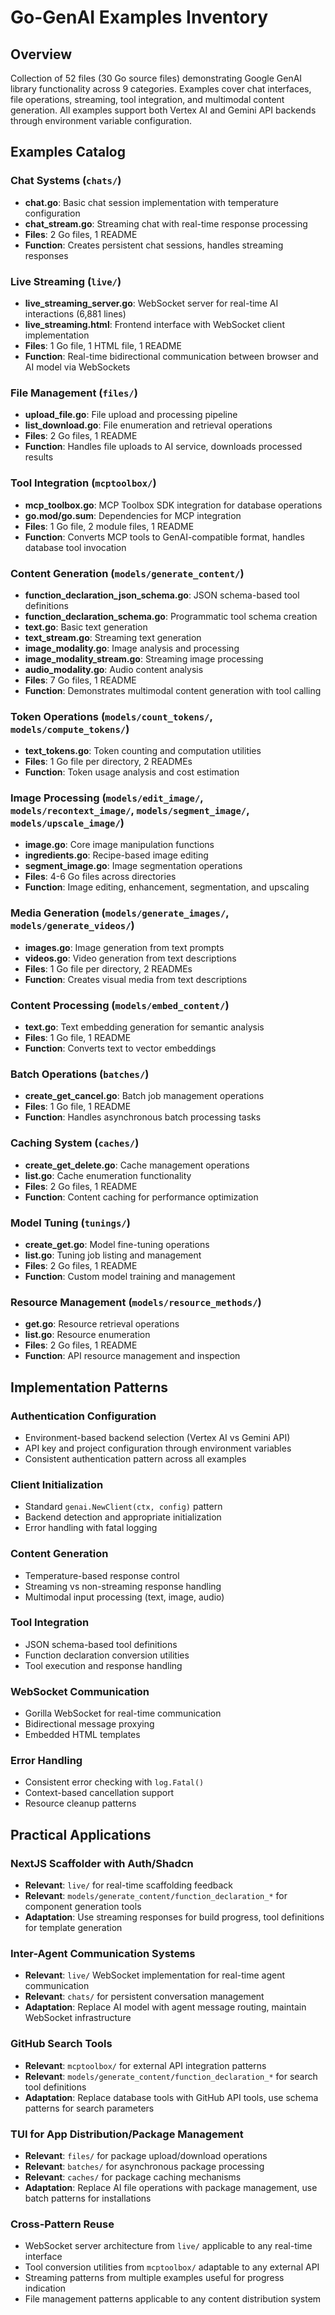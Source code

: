 # Go-GenAI Examples Inventory

## Overview
Collection of 52 files (30 Go source files) demonstrating Google GenAI library functionality across 9 categories. Examples cover chat interfaces, file operations, streaming, tool integration, and multimodal content generation. All examples support both Vertex AI and Gemini API backends through environment variable configuration.

## Examples Catalog

### Chat Systems (`chats/`)
- **chat.go**: Basic chat session implementation with temperature configuration
- **chat_stream.go**: Streaming chat with real-time response processing
- **Files**: 2 Go files, 1 README
- **Function**: Creates persistent chat sessions, handles streaming responses

### Live Streaming (`live/`)
- **live_streaming_server.go**: WebSocket server for real-time AI interactions (6,881 lines)
- **live_streaming.html**: Frontend interface with WebSocket client implementation
- **Files**: 1 Go file, 1 HTML file, 1 README
- **Function**: Real-time bidirectional communication between browser and AI model via WebSockets

### File Management (`files/`)
- **upload_file.go**: File upload and processing pipeline
- **list_download.go**: File enumeration and retrieval operations
- **Files**: 2 Go files, 1 README
- **Function**: Handles file uploads to AI service, downloads processed results

### Tool Integration (`mcptoolbox/`)
- **mcp_toolbox.go**: MCP Toolbox SDK integration for database operations
- **go.mod/go.sum**: Dependencies for MCP integration
- **Files**: 1 Go file, 2 module files, 1 README
- **Function**: Converts MCP tools to GenAI-compatible format, handles database tool invocation

### Content Generation (`models/generate_content/`)
- **function_declaration_json_schema.go**: JSON schema-based tool definitions
- **function_declaration_schema.go**: Programmatic tool schema creation
- **text.go**: Basic text generation
- **text_stream.go**: Streaming text generation
- **image_modality.go**: Image analysis and processing
- **image_modality_stream.go**: Streaming image processing
- **audio_modality.go**: Audio content analysis
- **Files**: 7 Go files, 1 README
- **Function**: Demonstrates multimodal content generation with tool calling

### Token Operations (`models/count_tokens/`, `models/compute_tokens/`)
- **text_tokens.go**: Token counting and computation utilities
- **Files**: 1 Go file per directory, 2 READMEs
- **Function**: Token usage analysis and cost estimation

### Image Processing (`models/edit_image/`, `models/recontext_image/`, `models/segment_image/`, `models/upscale_image/`)
- **image.go**: Core image manipulation functions
- **ingredients.go**: Recipe-based image editing
- **segment_image.go**: Image segmentation operations
- **Files**: 4-6 Go files across directories
- **Function**: Image editing, enhancement, segmentation, and upscaling

### Media Generation (`models/generate_images/`, `models/generate_videos/`)
- **images.go**: Image generation from text prompts
- **videos.go**: Video generation from text descriptions
- **Files**: 1 Go file per directory, 2 READMEs
- **Function**: Creates visual media from text descriptions

### Content Processing (`models/embed_content/`)
- **text.go**: Text embedding generation for semantic analysis
- **Files**: 1 Go file, 1 README
- **Function**: Converts text to vector embeddings

### Batch Operations (`batches/`)
- **create_get_cancel.go**: Batch job management operations
- **Files**: 1 Go file, 1 README
- **Function**: Handles asynchronous batch processing tasks

### Caching System (`caches/`)
- **create_get_delete.go**: Cache management operations
- **list.go**: Cache enumeration functionality
- **Files**: 2 Go files, 1 README
- **Function**: Content caching for performance optimization

### Model Tuning (`tunings/`)
- **create_get.go**: Model fine-tuning operations
- **list.go**: Tuning job listing and management
- **Files**: 2 Go files, 1 README
- **Function**: Custom model training and management

### Resource Management (`models/resource_methods/`)
- **get.go**: Resource retrieval operations
- **list.go**: Resource enumeration
- **Files**: 2 Go files, 1 README
- **Function**: API resource management and inspection

## Implementation Patterns

### Authentication Configuration
- Environment-based backend selection (Vertex AI vs Gemini API)
- API key and project configuration through environment variables
- Consistent authentication pattern across all examples

### Client Initialization
- Standard `genai.NewClient(ctx, config)` pattern
- Backend detection and appropriate initialization
- Error handling with fatal logging

### Content Generation
- Temperature-based response control
- Streaming vs non-streaming response handling
- Multimodal input processing (text, image, audio)

### Tool Integration
- JSON schema-based tool definitions
- Function declaration conversion utilities
- Tool execution and response handling

### WebSocket Communication
- Gorilla WebSocket for real-time communication
- Bidirectional message proxying
- Embedded HTML templates

### Error Handling
- Consistent error checking with `log.Fatal()`
- Context-based cancellation support
- Resource cleanup patterns

## Practical Applications

### NextJS Scaffolder with Auth/Shadcn
- **Relevant**: `live/` for real-time scaffolding feedback
- **Relevant**: `models/generate_content/function_declaration_*` for component generation tools
- **Adaptation**: Use streaming responses for build progress, tool definitions for template generation

### Inter-Agent Communication Systems
- **Relevant**: `live/` WebSocket implementation for real-time agent communication
- **Relevant**: `chats/` for persistent conversation management
- **Adaptation**: Replace AI model with agent message routing, maintain WebSocket infrastructure

### GitHub Search Tools
- **Relevant**: `mcptoolbox/` for external API integration patterns
- **Relevant**: `models/generate_content/function_declaration_*` for search tool definitions
- **Adaptation**: Replace database tools with GitHub API tools, use schema patterns for search parameters

### TUI for App Distribution/Package Management
- **Relevant**: `files/` for package upload/download operations
- **Relevant**: `batches/` for asynchronous package processing
- **Relevant**: `caches/` for package caching mechanisms
- **Adaptation**: Replace AI file operations with package management, use batch patterns for installations

### Cross-Pattern Reuse
- WebSocket server architecture from `live/` applicable to any real-time interface
- Tool conversion utilities from `mcptoolbox/` adaptable to any external API
- Streaming patterns from multiple examples useful for progress indication
- File management patterns applicable to any content distribution system